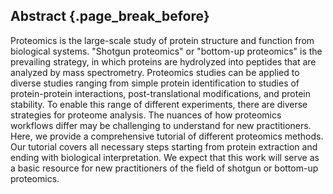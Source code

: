 ## Abstract {.page_break_before}


Proteomics is the large-scale study of protein structure and function from biological systems. "Shotgun proteomics" or "bottom-up proteomics" is the prevailing strategy, in which proteins are hydrolyzed into peptides that are analyzed by mass spectrometry. Proteomics studies can be applied to diverse studies ranging from simple protein identification to studies of protein-protein interactions, post-translational modifications, and protein stability. To enable this range of different experiments, there are diverse strategies for proteome analysis. The nuances of how proteomics workflows differ may be challenging to understand for new practitioners. Here, we provide a comprehensive tutorial of different proteomics methods. Our tutorial covers all necessary steps starting from protein extraction and ending with biological interpretation. We expect that this work will serve as a basic resource for new practitioners of the field of shotgun or bottom-up proteomics. 

